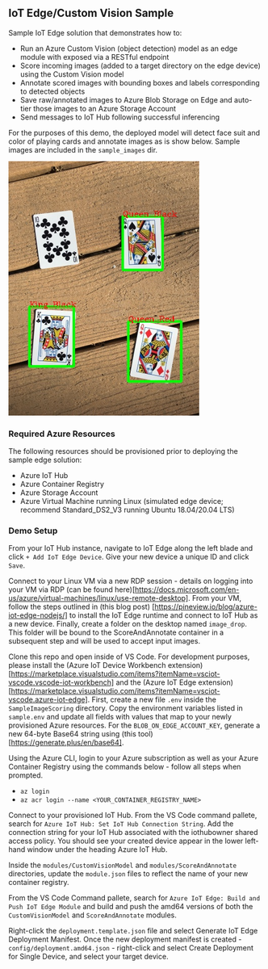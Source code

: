 ## IoT Edge/Custom Vision Sample
Sample IoT Edge solution that demonstrates how to: 
* Run an Azure Custom Vision (object detection) model as an edge module with exposed via a RESTful endpoint
* Score incoming images (added to a target directory on the edge device) using the Custom Vision model
* Annotate scored images with bounding boxes and labels corresponding to detected objects
* Save raw/annotated images to Azure Blob Storage on Edge and auto-tier those images to an Azure Storage Account
* Send messages to IoT Hub following successful inferencing

For the purposes of this demo, the deployed model will detect face suit and color of playing cards and annotate images as is show below. Sample images are included in the `sample_images` dir.

![Annotated Image Sample](img/IMG_2560_annotated.jpg?raw=true "Annotated Image Sample")

### Required Azure Resources
The following resources should be provisioned prior to deploying the sample edge solution:
* Azure IoT Hub
* Azure Container Registry
* Azure Storage Account
* Azure Virtual Machine running Linux (simulated edge device; recommend Standard_DS2_V3 running Ubuntu 18.04/20.04 LTS)

### Demo Setup
From your IoT Hub instance, navigate to IoT Edge along the left blade and click `+ Add IoT Edge Device`. Give your new device a unique ID and click `Save`.

Connect to your Linux VM via a new RDP session - details on logging into your VM via RDP (can be found here)[https://docs.microsoft.com/en-us/azure/virtual-machines/linux/use-remote-desktop]. From your VM, follow the steps outlined in (this blog post) [https://pineview.io/blog/azure-iot-edge-nodejs/] to install the IoT Edge runtime and connect to IoT Hub as a new device. Finally, create a folder on the desktop named `image_drop`. This folder will be bound to the ScoreAndAnnotate container in a subsequent step and will be used to accept input images. 

Clone this repo and open inside of VS Code. For development purposes, please install the (Azure IoT Device Workbench extension)[https://marketplace.visualstudio.com/items?itemName=vsciot-vscode.vscode-iot-workbench] and the (Azure IoT Edge extension)[https://marketplace.visualstudio.com/items?itemName=vsciot-vscode.azure-iot-edge]. First, create a new file `.env` inside the `SampleImageScoring` directory. Copy the environment variables listed in `sample.env` and update all fields with values that map to your newly provisioned Azure resources. For the `BLOB_ON_EDGE_ACCOUNT_KEY`, generate a new 64-byte Base64 string using (this tool)[https://generate.plus/en/base64].

Using the Azure CLI, login to your Azure subscription as well as your Azure Container Registry using the commands below - follow all steps when prompted.
* `az login`
* `az acr login --name <YOUR_CONTAINER_REGISTRY_NAME>`

Connect to your provisioned IoT Hub. From the VS Code command pallete, search for `Azure IoT Hub: Set IoT Hub Connection String`. Add the connection string for your IoT Hub associated with the iothubowner shared access policy. You should see your created device appear in the lower left-hand window under the heading Azure IoT Hub.

Inside the `modules/CustomVisionModel` and `modules/ScoreAndAnnotate` directories, update the `module.json` files to reflect the name of your new container registry.

From the VS Code Command pallete, search for `Azure IoT Edge: Build and Push IoT Edge Module` and build and push the amd64 versions of both the `CustomVisionModel` and `ScoreAndAnnotate` modules. 

Right-click the `deployment.template.json` file and select Generate IoT Edge Deployment Manifest. Once the new deployment manifest is created - `config/deployment.amd64.json` - right-click and select Create Deployment for Single Device, and select your target device.



